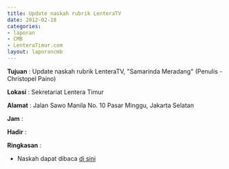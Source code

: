 ```yaml
---
title: Update naskah rubrik LenteraTV
date: 2012-02-18
categories:
- laporan
- CMB
- LenteraTimur.com
layout: laporancmb
---
```


**Tujuan** : Update naskah rubrik LenteraTV, "Samarinda Meradang" (Penulis - Christopel Paino)

**Lokasi** : Sekretariat Lentera Timur 

**Alamat** : Jalan Sawo Manila No. 10 Pasar Minggu, Jakarta Selatan

**Jam** : 

**Hadir** :  


**Ringkasan** : 
* Naskah dapat dibaca [di sini](http://www.lenteratimur.com/2012/02/samarinda-meradang/)
